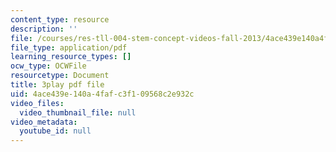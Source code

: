 ```yaml
---
content_type: resource
description: ''
file: /courses/res-tll-004-stem-concept-videos-fall-2013/4ace439e140a4fafc3f109568c2e932c_pazn1IIeDEU.pdf
file_type: application/pdf
learning_resource_types: []
ocw_type: OCWFile
resourcetype: Document
title: 3play pdf file
uid: 4ace439e-140a-4faf-c3f1-09568c2e932c
video_files:
  video_thumbnail_file: null
video_metadata:
  youtube_id: null
---
```

